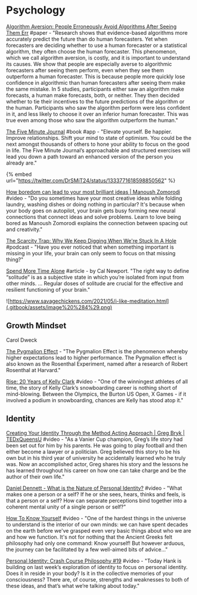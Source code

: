 # Psychology

[Algorithm Aversion: People Erroneously Avoid Algorithms After Seeing Them Err](http://opim.wharton.upenn.edu/risk/library/WPAF201410-AlgorthimAversion-Dietvorst-Simmons-Massey.pdf) \#paper - "Research shows that evidence-based algorithms more accurately predict the future than do human forecasters. Yet when forecasters are deciding whether to use a human forecaster or a statistical algorithm, they often choose the human forecaster. This phenomenon, which we call algorithm aversion, is costly, and it is important to understand its causes. We show that people are especially averse to algorithmic forecasters after seeing them perform, even when they see them outperform a human forecaster. This is because people more quickly lose confidence in algorithmic than human forecasters after seeing them make the same mistake. In 5 studies, participants either saw an algorithm make forecasts, a human make forecasts, both, or neither. They then decided whether to tie their incentives to the future predictions of the algorithm or the human. Participants who saw the algorithm perform were less confident in it, and less likely to choose it over an inferior human forecaster. This was true even among those who saw the algorithm outperform the human."

[The Five Minute Journal](https://www.intelligentchange.com/products/the-five-minute-journal) \#book \#app - "Elevate yourself. Be happier. Improve relationships. Shift your mind to state of optimism. You could be the next amongst thousands of others to hone your ability to focus on the good in life. The Five Minute Journal’s approachable and structured exercises will lead you down a path toward an enhanced version of the person you already are."

{% embed url="https://twitter.com/DrSMiT24/status/1333771618598850562" %}

[How boredom can lead to your most brilliant ideas \| Manoush Zomorodi](https://www.youtube.com/watch?v=c73Q8oQmwzo&list=PLIilwIraDV2LQHeTYrboyJ7VGzGImXjoz&index=2) \#video - "Do you sometimes have your most creative ideas while folding laundry, washing dishes or doing nothing in particular? It's because when your body goes on autopilot, your brain gets busy forming new neural connections that connect ideas and solve problems. Learn to love being bored as Manoush Zomorodi explains the connection between spacing out and creativity."

[The Scarcity Trap: Why We Keep Digging When We're Stuck In A Hole](https://www.npr.org/2017/03/20/520587241/the-scarcity-trap-why-we-keep-digging-when-were-stuck-in-a-hole) \#podcast - "Have you ever noticed that when something important is missing in your life, your brain can only seem to focus on that missing thing?"

[Spend More Time Alone](http://www.calnewport.com/blog/2017/09/24/spend-more-time-alone/) \#article - by Cal Newport. "The right way to define “solitude” is as a subjective state in which you’re isolated from input from other minds. ... Regular doses of solitude are crucial for the effective and resilient functioning of your brain."

![https://www.savagechickens.com/2021/05/i-like-meditation.html](.gitbook/assets/image%20%284%29.png)

## Growth Mindset

Carol Dweck

[The Pygmalion Effect](https://www.youtube.com/watch?v=4aN5TbGW5JA&feature=youtu.be) - "The Pygmalion Effect is the phenomenon whereby higher expectations lead to higher performance. The Pygmalion effect is also known as the Rosenthal Experiment, named after a research of Robert Rosenthal at Harvard."

[Rise: 20 Years of Kelly Clark](https://www.youtube.com/watch?v=m7Q22F8mXuQ) \#video - "One of the winningest athletes of all time, the story of Kelly Clark’s snowboarding career is nothing short of mind-blowing. Between the Olympics, the Burton US Open, X Games - if it involved a podium in snowboarding, chances are Kelly has stood atop it."

## Identity

[Creating Your Identity Through the Method Acting Approach \| Greg Bryk \| TEDxQueensU](https://www.youtube.com/watch?v=Tb-BsdyRdqw) \#video - "As a Vanier Cup champion, Greg’s life story had been set out for him by his parents. He was going to play football and then either become a lawyer or a politician. Greg believed this story to be his own but in his third year of university he accidentally learned who he truly was. Now an accomplished actor, Greg shares his story and the lessons he has learned throughout his career on how one can take charge and be the author of their own life."

[Daniel Dennett - What is the Nature of Personal Identity?](https://www.youtube.com/watch?v=IE6CNETNJvk) \#video - "What makes one a person or a self? If he or she sees, hears, thinks and feels, is that a person or a self? How can separate perceptions bind together into a coherent mental unity of a single person or self?"

[How To Know Yourself](https://www.youtube.com/watch?v=4lTbWQ8zD3w) \#video - "One of the hardest things in the universe to understand is the interior of our own minds: we can have spent decades on the earth before we've grasped even very basic things about who we are and how we function. It's not for nothing that the Ancient Greeks felt philosophy had only one command: Know yourself! But however arduous, the journey can be facilitated by a few well-aimed bits of advice…"

[Personal Identity: Crash Course Philosophy \#19](https://www.youtube.com/watch?v=trqDnLNRuSc) \#video - "Today Hank is building on last week’s exploration of identity to focus on personal identity. Does it in reside in your body? Is it in the collective memories of your consciousness? There are, of course, strengths and weaknesses to both of these ideas, and that’s what we’re talking about today."

